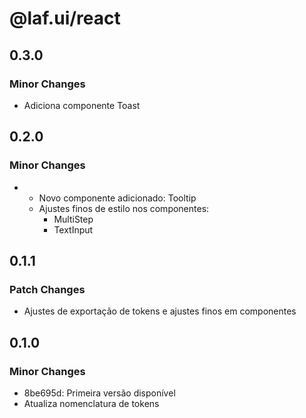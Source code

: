# @laf.ui/react

## 0.3.0

### Minor Changes

- Adiciona componente Toast

## 0.2.0

### Minor Changes

- - Novo componente adicionado: Tooltip
  - Ajustes finos de estilo nos componentes:
    - MultiStep
    - TextInput

## 0.1.1

### Patch Changes

- Ajustes de exportação de tokens e ajustes finos em componentes

## 0.1.0

### Minor Changes

- 8be695d: Primeira versão disponível
- Atualiza nomenclatura de tokens
